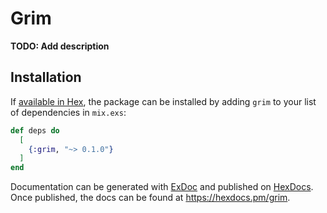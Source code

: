 # Grim

**TODO: Add description**

## Installation

If [available in Hex](https://hex.pm/docs/publish), the package can be installed
by adding `grim` to your list of dependencies in `mix.exs`:

```elixir
def deps do
  [
    {:grim, "~> 0.1.0"}
  ]
end
```

Documentation can be generated with [ExDoc](https://github.com/elixir-lang/ex_doc)
and published on [HexDocs](https://hexdocs.pm). Once published, the docs can
be found at <https://hexdocs.pm/grim>.

